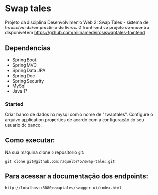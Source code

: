 # Swap tales
Projeto da disciplina Desenvolvimento Web 2: Swap Tales - sistema de trocas/venda/emprestimo de livros. O front-end do projeto se encontra disponivel em https://github.com/mirnamedeiros/swaptales-frontend 




## Dependencias

- Spring Boot.
- Spring MVC
- Spring Data JPA
- Spring Doc
- Spring Security
- MySql
- Java 17

### Started

Criar banco de dados no mysql com o nome de "swaptales".  Configure o arquivo application.properties de acordo com a configuração do seu usuario do banco.

## Como executar:

Na sua maquina clone o repositorio git:

    git clone git@github.com:raquelbrto/swap-tales.git

## Para acessar a documentação dos endpoints:

    http://localhost:8080/swaptales/swagger-ui/index.html




